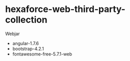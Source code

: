 # hexaforce-web-third-party-collection
Webjar

- angular-1.7.6
- bootstrap-4.2.1
- fontawesome-free-5.7.1-web